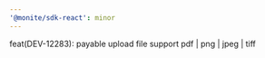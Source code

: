 ```yaml
---
'@monite/sdk-react': minor
---
```


feat(DEV-12283): payable upload file support pdf | png | jpeg | tiff

